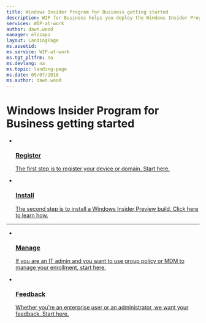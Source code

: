 ```yaml
---
title: Windows Insider Program for Business getting started
description: WIP for Business helps you deploy the Windows Insider Program in your enterprise. These topics will help you get started
services: WIP-at-work
author: dawn.wood
manager: elizapo
layout: LandingPage
ms.assetid: 
ms.service: WIP-at-work
ms.tgt_pltfrm: na
ms.devlang: na
ms.topic: landing-page
ms.date: 05/07/2018
ms.author: dawn.wood
---
```

# Windows Insider Program for Business getting started


<ul class="cardsF panelContent">
    <li>
        <a href="wip-4-biz-whats-new.md">
        <div class="cardSize">
            <div class="cardPadding">
                <div class="card">
                    <div class="cardImageOuter">
                        <div class="cardImage">
                            <img src="https://docs.microsoft.com/media/common/i_whats-new.svg" alt="" />
                        </div>
                    </div>
                    <div class="cardText">
                        <h3>Register</h3>
                <p>The first step is to register your device or domain. Start here.</p>
                    </div>
                </div>
            </div>
        </div>
        </a>
    </li>
    <li>
        <a href="https://insider.windows.com/en-us/for-business-getting-started/">
        <div class="cardSize">
            <div class="cardPadding">
                <div class="card">
                    <div class="cardImageOuter">
                        <div class="cardImage">
                            <img src="https://docs.microsoft.com/media/common/i_get-started.svg" alt="" />
                        </div>
                    </div>
                    <div class="cardText">
                        <h3>Install</h3>
                <p>The second step is to install a Windows Insider Preview build. Click here to learn how.</p>
                    </div>
                </div>
            </div>
        </div>
        </a>
    </li>
</ul>

---

<ul class="cardsF panelContent">
    <li>
        <a href="wip-4-biz-whats-new.md">
        <div class="cardSize">
            <div class="cardPadding">
                <div class="card">
                    <div class="cardImageOuter">
                        <div class="cardImage">
                            <img src="https://docs.microsoft.com/media/common/i_whats-new.svg" alt="" />
                        </div>
                    </div>
                    <div class="cardText">
                        <h3>Manage</h3>
                <p>If you are an IT admin and you want to use group policy or MDM to manage your enrollment, start here.</p>
                    </div>
                </div>
            </div>
        </div>
        </a>
    </li>
    <li>
        <a href="https://insider.windows.com/en-us/for-business-getting-started/">
        <div class="cardSize">
            <div class="cardPadding">
                <div class="card">
                    <div class="cardImageOuter">
                        <div class="cardImage">
                            <img src="https://docs.microsoft.com/media/common/i_get-started.svg" alt="" />
                        </div>
                    </div>
                    <div class="cardText">
                        <h3>Feedback</h3>
                <p>Whether you're an enterprise user or an administrator, we want your feedback. Start here.</p>
                    </div>
                </div>
            </div>
        </div>
        </a>
    </li>
</ul>
